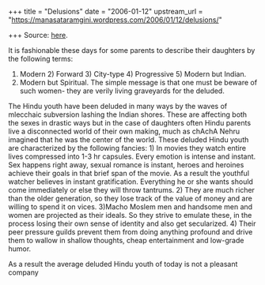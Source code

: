 +++
title = "Delusions"
date = "2006-01-12"
upstream_url = "https://manasataramgini.wordpress.com/2006/01/12/delusions/"

+++
Source: [here](https://manasataramgini.wordpress.com/2006/01/12/delusions/).

It is fashionable these days for some parents to describe their
daughters by the following terms:  
1) Modern 2) Forward 3) City-type 4) Progressive 5) Modern but Indian.
6) Modern but Spiritual. The simple message is that one must be beware
of such women- they are verily living graveyards for the deluded.

The Hindu youth have been deluded in many ways by the waves of mlecchaic
subversion lashing the Indian shores. These are affecting both the sexes
in drastic ways but in the case of daughters often Hindu parents live a
disconnected world of their own making, much as chAchA Nehru imagined
that he was the center of the world. These deluded Hindu youth are
characterized by the following fancies: 1) In movies they watch entire
lives compressed into 1-3 hr capsules. Every emotion is intense and
instant. Sex happens right away, sexual romance is instant, heroes and
heroines achieve their goals in that brief span of the movie. As a
result the youthful watcher believes in instant gratification.
Everything he or she wants should come immediately or else they will
throw tantrums. 2) They are much richer than the older generation, so
they lose track of the value of money and are willing to spend it on
vices. 3)Macho Moslem men and handsome men and women are projected as
their ideals. So they strive to emulate these, in the process losing
their own sense of identity and also get secularized. 4) Their peer
pressure guilds prevent them from doing anything profound and drive them
to wallow in shallow thoughts, cheap entertainment and low-grade humor.

As a result the average deluded Hindu youth of today is not a pleasant
company

